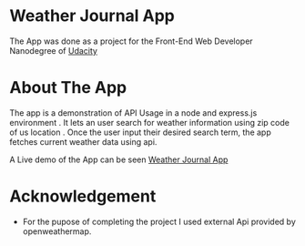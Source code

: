 # Weather Journal App

The App was done as a project for the Front-End Web Developer Nanodegree of [Udacity](http://udacity.com)

# About The App

The app is a demonstration of API Usage in a node and express.js environment . It lets an user search for weather information using zip code of us location . Once the user input their desired search term, the app fetches current weather data using  api.

A Live demo of the App can be seen [Weather Journal App](https://special3220.github.io/Weather-Journal-App/)

# Acknowledgement

* For the pupose of completing the project I used external Api provided by openweathermap.




